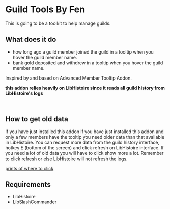 # Guild Tools By Fen
This is going to be a toolkit to help manage guilds.

## What does it do
* how long ago a guild member joined the guild in a tooltip when you hover the guild member name.
* bank gold deposited and withdrew in a tooltip when you hover the guild member name.

Inspired by and based on Advanced Member Tooltip Addon.  

**this addon relies heavily on LibHistoire since it reads all guild history from LibHistoire's logs**

<br/>

## How to get old data
If you have just installed this addon If you have just installed this addon and only a few members have the tooltip you need older data than that available in LibHistoire. You can request more data from the guild history interface, hotkey E (bottom of the screen) and click refresh on LibHistoire interface. If you need a lot of old data you will have to click show more a lot. Remember to click refresh or else LibHistoire will not refresh the logs.

[prints of where to click](https://imgur.com/a/FoeKpnw)
<br/>

## Requirements
* LibHistoire
* LibSlashCommander